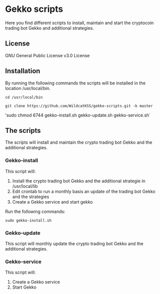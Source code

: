 # Gekko scripts
Here you find different scripts to install, maintain and start the cryptocoin trading bot Gekko and additional strategies.

## License
GNU General Public License v3.0 License

## Installation
By running the following commands the scripts will be installed in the location /usr/local/bin.

`cd /usr/local/bin`

`git clone https://github.com/WildcatKSS/gekko-scripts.git -b master`

'sudo chmod 6744 gekko-install.sh gekko-update.sh gekko-service.sh`

## The scripts
The scripts will install and maintain the crypto trading bot Gekko and the additional strategies.

### Gekko-install
This script will:
1. Install the crypto trading bot Gekko and the additional strategie in /usr/local/lib
1. Edit crontab to run a monthly basis an update of the trading bot Gekko and the strategies
1. Create a Gekko service and start gekko

Run the following commands:

`sudo gekko-install.sh`

### Gekko-update
This script will monthly update the crypto trading bot Gekko and the additional strategies.

### Gekko-service
This script will:
1. Create a Gekko service
1. Start Gekko
